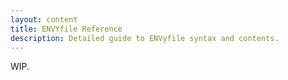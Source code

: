 ```yaml
---
layout: content
title: ENVYfile Reference
description: Detailed guide to ENVyfile syntax and contents.
---
```


WIP.
